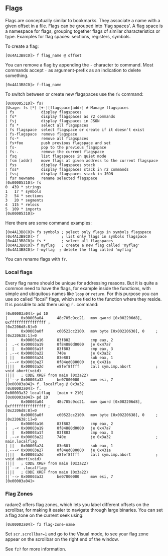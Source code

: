 ## Flags

Flags are conceptually similar to bookmarks. They associate a name with a given offset in a file. Flags can be grouped into 'flag spaces'. A flag space is a namespace for flags, grouping together flags of similar characteristics or type. Examples for flag spaces: sections, registers, symbols.

To create a flag:

```
[0x4A13B8C0]> f flag_name @ offset
```

You can remove a flag by appending the `-` character to command. Most commands accept `-` as argument-prefix as an indication to delete something.

```
[0x4A13B8C0]> f-flag_name
```

To switch between or create new flagspaces use the `fs` command:

```
[0x00005310]> fs?
|Usage: fs [*] [+-][flagspace|addr] # Manage flagspaces
| fs            display flagspaces
| fs*           display flagspaces as r2 commands
| fsj           display flagspaces in JSON
| fs *          select all flagspaces
| fs flagspace  select flagspace or create if it doesn't exist
| fs-flagspace  remove flagspace
| fs-*          remove all flagspaces
| fs+foo        push previous flagspace and set
| fs-           pop to the previous flagspace
| fs-.          remove the current flagspace
| fsq           list flagspaces in quiet mode
| fsm [addr]    move flags at given address to the current flagspace
| fss           display flagspaces stack
| fss*          display flagspaces stack in r2 commands
| fssj          display flagspaces stack in JSON
| fsr newname   rename selected flagspace
[0x00005310]> fs
0  439 * strings
1   17 * symbols
2   54 * sections
3   20 * segments
4  115 * relocs
5  109 * imports
[0x00005310]>
```

Here there are some command examples:

```
[0x4A13B8C0]> fs symbols ; select only flags in symbols flagspace
[0x4A13B8C0]> f          ; list only flags in symbols flagspace
[0x4A13B8C0]> fs *       ; select all flagspaces
[0x4A13B8C0]> f myflag   ; create a new flag called 'myflag'
[0x4A13B8C0]> f-myflag  ; delete the flag called 'myflag'
```

You can rename flags with `fr`.

### Local flags

Every flag name should be unique for addressing reasons. But it is quite a common need
to have the flags, for example inside the functions, with simple and ubiquitous names like `loop` or `return`. For this purpose you can use so called "local" flags, which are tied to the function where they reside. It is possible to add them using `f.` command:

```
[0x00003a04]> pd 10
|      0x00003a04      48c705c9cc21.  mov qword [0x002206d8], 0xffffffffffffffff ;
[0x2206d8:8]=0
|      0x00003a0f      c60522cc2100.  mov byte [0x00220638], 0     ; [0x220638:1]=0
|      0x00003a16      83f802         cmp eax, 2
|  .-< 0x00003a19      0f84880d0000   je 0x47a7
|  |   0x00003a1f      83f803         cmp eax, 3
| .--< 0x00003a22      740e           je 0x3a32
| ||   0x00003a24      83e801         sub eax, 1
|.---< 0x00003a27      0f84ed080000   je 0x431a
||||   0x00003a2d      e8fef8ffff     call sym.imp.abort           ; void abort(void)
||||   ; CODE XREF from main (0x3a22)
||`--> 0x00003a32      be07000000     mov esi, 7
[0x00003a04]> f. localflag @ 0x3a32
[0x00003a04]> f.
0x00003a32 localflag   [main + 210]
[0x00003a04]> pd 10
|      0x00003a04      48c705c9cc21.  mov qword [0x002206d8], 0xffffffffffffffff ;
[0x2206d8:8]=0
|      0x00003a0f      c60522cc2100.  mov byte [0x00220638], 0     ; [0x220638:1]=0
|      0x00003a16      83f802         cmp eax, 2
|  .-< 0x00003a19      0f84880d0000   je 0x47a7
|  |   0x00003a1f      83f803         cmp eax, 3
| .--< 0x00003a22      740e           je 0x3a32                    ; main.localflag
| ||   0x00003a24      83e801         sub eax, 1
|.---< 0x00003a27      0f84ed080000   je 0x431a
||||   0x00003a2d      e8fef8ffff     call sym.imp.abort           ; void abort(void)
||||   ; CODE XREF from main (0x3a22)
||`-->  .localflag:
||||   ; CODE XREF from main (0x3a22)
||`--> 0x00003a32      be07000000     mov esi, 7
[0x00003a04]>
```

### Flag Zones

radare2 offers flag zones, which lets you label different offsets on the scrollbar, for making it easier to navigate through large binaries. You can set a flag zone on the current seek using:

```
[0x00003a04]> fz flag-zone-name
```

Set `scr.scrollbar=1` and go to the Visual mode, to see your flag zone appear on the scrollbar on the right end of the window.

See `fz?` for more information.
